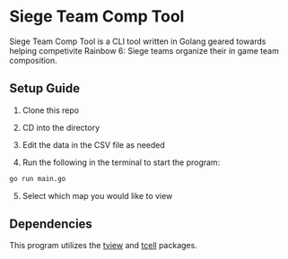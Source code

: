 # Siege Team Comp Tool

Siege Team Comp Tool is a CLI tool written in Golang geared towards helping competivite Rainbow 6: Siege teams organize their in game team composition.

## Setup Guide

1. Clone this repo

2. CD into the directory

3. Edit the data in the CSV file as needed

4. Run the following in the terminal to start the program:

```bash
go run main.go
```

5. Select which map you would like to view

## Dependencies

This program utilizes the [tview](https://github.com/rivo/tview) and [tcell](https://github.com/gdamore/tcell) packages.
